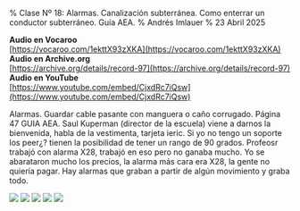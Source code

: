% Clase Nº 18: Alarmas. Canalización subterránea. Como enterrar un conductor subterráneo. Guía AEA.
% Andrés Imlauer
% 23 Abril 2025

**Audio en Vocaroo**      
[https://vocaroo.com/1ekttX93zXKA](https://vocaroo.com/1ekttX93zXKA)   
**Audio en Archive.org**      
[https://archive.org/details/record-97](https://archive.org/details/record-97)   
**Audio en YouTube**      
[https://www.youtube.com/embed/CjxdRc7iQsw](https://www.youtube.com/embed/CjxdRc7iQsw)   
   
Alarmas. Guardar cable pasante con manguera o caño corrugado. Página 47 GUIA AEA.  Saul Kuperman (director de la escuela) viene a darnos la bienvenida, habla de la vestimenta, tarjeta ieric. Si yo no tengo un soporte los peer¿? tienen la posibilidad de tener un rango de 90 grados. Profeosr trabajó con alarma X28, trabajó en eso pero no ganaba mucho. Yo se abarataron mucho los precios, la alarma más cara era X28, la gente no quiería pagar. Hay alarmas que graban a partir de algún movimiento y graba todo.

![](https://blogger.googleusercontent.com/img/b/R29vZ2xl/AVvXsEg3_u9KfGEhRmDuwewjWzWzeRW_YmS6XZEDRsBw81rVGDPVfTWV5NEuiO_-kJCddTHZnefka1nV3afbgXsmL0ZXEe-Z2sL3Enn1AdUV0PkOfF-ldFzvTXCIDiDnGSLjewUlhBhUHWQjLFKljdHqtoWmla3tPKWF18Y4aowuBiYaOOosjizua8Z03S_7qfg/s4160/IMG_20250423_183942934.jpg)
![](https://blogger.googleusercontent.com/img/b/R29vZ2xl/AVvXsEhMimx5vj4mcEinTepW0yqxFaa6d8Lx55maTP3XeDlJb538Fx5gJTdy48fkjweRABDnKq7kc-ixf9bxExHrqBAoDrMPPulC5KmJCVyn3sRajTgZzJ50lbGiQ-KqE_nSyInxbyAjRb4gkf0XdVBRwe5RYOWhjFkpTpeGVFZB5V1tlSoMUNmZ2tlYBB3wQTo/s4160/IMG_20250423_192642379.jpg)
![](https://blogger.googleusercontent.com/img/b/R29vZ2xl/AVvXsEhWU4xTKIlzRPxELMk-kIfgAJpVmyLM7T_CRgy60n0_hUuLLQ775geleJbNk4ZnvK-840km_2gG6vLqA36cDTWtDcmvVhIgmmahpVbgoGISPA-3adPk3atP3ylaM4eno9O4ieszp7hReTOyiXi7yFKu8yfWHxqp26KY9hjr4Da0Xlab6ALhLrWNBzAvZr0/s4160/IMG_20250423_195309687.jpg)
![](https://blogger.googleusercontent.com/img/b/R29vZ2xl/AVvXsEjQ1aDXxW2p2JZhPRco9p6YCxztoVpqhKgPzcVQySRrZnbF_YKVMat0sBD04ZeTc9ClnGuLq855PU2JE4dYtKdF11Uchrs54lpWybprv85iGxFG1oLfWj0MqMZTiJCHCOVa1n3K1s41gsHaNIrwkR7ADaYZ2RX9km3Gv0ZouazFfcCIy295AJbtZOPjcLE/s1080/IMG-20250423-WA0001.jpg)
![](https://blogger.googleusercontent.com/img/b/R29vZ2xl/AVvXsEhvGuXJ_Ex58mbcw6lOHECmh0qOgQ6eHXkhoyXzq5UN2hXa0wUH4HnpIDFq-df0P7K1o1IjJgBK1tM_Z0hfW8cfh3OEqhYtyFIJtOHTDp6tp4g25Xp9-Wr96kBElNpZJdZkkzCDMvRfMDjKUQt0uzh6tDVyHAL9nOWTa-2ltHFgrOG6z4M9mdMwl7FWPWM/s774/IMG-20250423-WA0002.jpg)

